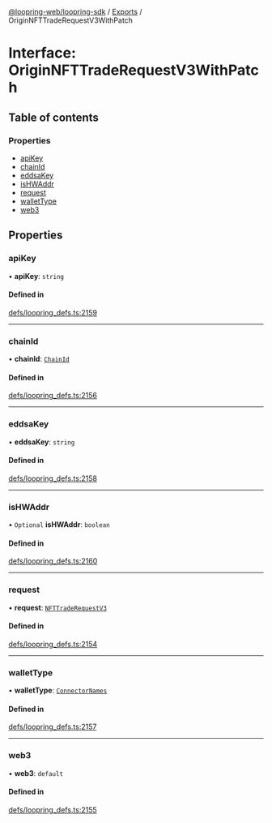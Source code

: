 [@loopring-web/loopring-sdk](../README.md) / [Exports](../modules.md) / OriginNFTTradeRequestV3WithPatch

# Interface: OriginNFTTradeRequestV3WithPatch

## Table of contents

### Properties

- [apiKey](OriginNFTTradeRequestV3WithPatch.md#apikey)
- [chainId](OriginNFTTradeRequestV3WithPatch.md#chainid)
- [eddsaKey](OriginNFTTradeRequestV3WithPatch.md#eddsakey)
- [isHWAddr](OriginNFTTradeRequestV3WithPatch.md#ishwaddr)
- [request](OriginNFTTradeRequestV3WithPatch.md#request)
- [walletType](OriginNFTTradeRequestV3WithPatch.md#wallettype)
- [web3](OriginNFTTradeRequestV3WithPatch.md#web3)

## Properties

### apiKey

• **apiKey**: `string`

#### Defined in

[defs/loopring_defs.ts:2159](https://github.com/Loopring/loopring_sdk/blob/18accaa/src/defs/loopring_defs.ts#L2159)

___

### chainId

• **chainId**: [`ChainId`](../enums/ChainId.md)

#### Defined in

[defs/loopring_defs.ts:2156](https://github.com/Loopring/loopring_sdk/blob/18accaa/src/defs/loopring_defs.ts#L2156)

___

### eddsaKey

• **eddsaKey**: `string`

#### Defined in

[defs/loopring_defs.ts:2158](https://github.com/Loopring/loopring_sdk/blob/18accaa/src/defs/loopring_defs.ts#L2158)

___

### isHWAddr

• `Optional` **isHWAddr**: `boolean`

#### Defined in

[defs/loopring_defs.ts:2160](https://github.com/Loopring/loopring_sdk/blob/18accaa/src/defs/loopring_defs.ts#L2160)

___

### request

• **request**: [`NFTTradeRequestV3`](NFTTradeRequestV3.md)

#### Defined in

[defs/loopring_defs.ts:2154](https://github.com/Loopring/loopring_sdk/blob/18accaa/src/defs/loopring_defs.ts#L2154)

___

### walletType

• **walletType**: [`ConnectorNames`](../enums/ConnectorNames.md)

#### Defined in

[defs/loopring_defs.ts:2157](https://github.com/Loopring/loopring_sdk/blob/18accaa/src/defs/loopring_defs.ts#L2157)

___

### web3

• **web3**: `default`

#### Defined in

[defs/loopring_defs.ts:2155](https://github.com/Loopring/loopring_sdk/blob/18accaa/src/defs/loopring_defs.ts#L2155)
